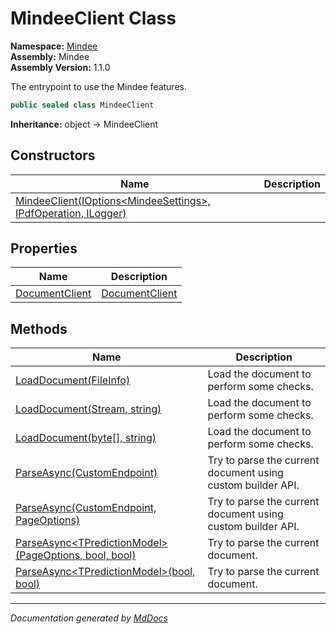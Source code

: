 ﻿<!--  
  <auto-generated>   
    The contents of this file were generated by a tool.  
    Changes to this file may be list if the file is regenerated  
  </auto-generated>   
-->

# MindeeClient Class

**Namespace:** [Mindee](../index.md)  
**Assembly:** Mindee  
**Assembly Version:** 1.1.0

The entrypoint to use the Mindee features.

```csharp
public sealed class MindeeClient
```

**Inheritance:** object → MindeeClient

## Constructors

| Name                                                                                      | Description |
| ----------------------------------------------------------------------------------------- | ----------- |
| [MindeeClient(IOptions\<MindeeSettings\>, IPdfOperation, ILogger)](constructors/index.md) |             |

## Properties

| Name                                           | Description                                  |
| ---------------------------------------------- | -------------------------------------------- |
| [DocumentClient](properties/DocumentClient.md) | [DocumentClient](../DocumentClient/index.md) |

## Methods

| Name                                                                                                                             | Description                                                 |
| -------------------------------------------------------------------------------------------------------------------------------- | ----------------------------------------------------------- |
| [LoadDocument(FileInfo)](methods/LoadDocument.md#loaddocumentfileinfo)                                                           | Load the document to perform some checks.                   |
| [LoadDocument(Stream, string)](methods/LoadDocument.md#loaddocumentstream-string)                                                | Load the document to perform some checks.                   |
| [LoadDocument(byte\[\], string)](methods/LoadDocument.md#loaddocumentbyte-string)                                                | Load the document to perform some checks.                   |
| [ParseAsync(CustomEndpoint)](methods/ParseAsync.md#parseasynccustomendpoint)                                                     | Try to parse the current document using custom builder API. |
| [ParseAsync(CustomEndpoint, PageOptions)](methods/ParseAsync.md#parseasynccustomendpoint-pageoptions)                            | Try to parse the current document using custom builder API. |
| [ParseAsync\<TPredictionModel\>(PageOptions, bool, bool)](methods/ParseAsync.md#parseasynctpredictionmodelpageoptions-bool-bool) | Try to parse the current document.                          |
| [ParseAsync\<TPredictionModel\>(bool, bool)](methods/ParseAsync.md#parseasynctpredictionmodelbool-bool)                          | Try to parse the current document.                          |

___

*Documentation generated by [MdDocs](https://github.com/ap0llo/mddocs)*
